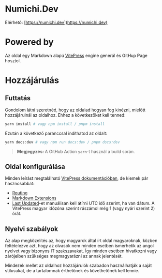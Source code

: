 # Numichi.Dev

Elérhető: [https://numichi.dev](https://numichi.dev)

# Powered by

Az oldal egy Markdown alapú [VitePress](https://vitepress.dev/) engine generál és GitHup Page hosztol.

# Hozzájárulás

## Futtatás
Gondolom látni szeretnéd, hogy az oldalad hogyan fog kinézni, mielőtt hozzájárulnál az oldalhoz. Ehhez a következőket kell tenned:

```bash
yarn install # vagy npm install / pnpm install
```

Ezután a következő paranccsal indíthatod az oldalt:

```bash
yarn docs:dev # vagy npm run docs:dev / pnpm docs:dev
```

> **Megjegyzés:** A GitHub Action `yarn`-t használ a build során.

## Oldal konfigurálása
Minden leírást megtalálható [VitePress dokumentációban](https://vitepress.dev/guide/configuration.html), de kiemek pár hasznosabbat:

- [Routing](https://vitepress.dev/guide/routing)
- [Markdown Extensions](https://vitepress.dev/guide/markdown)
- [Last Updated](https://vitepress.dev/reference/default-theme-last-updated)-et manuálisan kell átírni UTC idő szerint, ha van dátum. A VitePress magyar időzóna
  szerint rászámol még 1 (vagy nyári szerint 2) órát.

## Nyelvi szabályok
Az alap megközelítés az, hogy magyarok által írt oldal magyaroknak, közben feltételezve azt, hogy az olvasók nem minden esetben ismerhetik az angol nyelvet vagy
bizonyos IT szakszavakat. Így minden esetben hivatkozni vagy zárójelben szükséges megmagyarázni az annak jelentését.

Mindezek mellet az oldalhoz hozzájárulók szabadon használhatják a saját stílusukat, de a tartalomnak érthetőnek és követhetőnek kell lennie.
